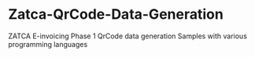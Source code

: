 # Zatca-QrCode-Data-Generation
ZATCA E-invoicing Phase 1 QrCode data generation Samples with various programming languages 
